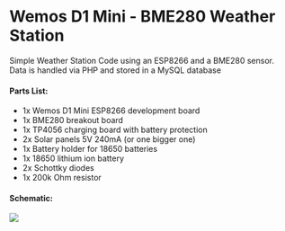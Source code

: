 # Wemos D1 Mini - BME280 Weather Station
Simple Weather Station Code using an ESP8266 and a BME280 sensor. Data is handled via PHP and stored in a MySQL database

#### Parts List:
- 1x Wemos D1 Mini ESP8266 development board
- 1x BME280 breakout board
- 1x TP4056 charging board with battery protection
- 2x Solar panels 5V 240mA (or one bigger one)
- 1x Battery holder for 18650 batteries
- 1x 18650 lithium ion battery
- 2x Schottky diodes
- 1x 200k Ohm resistor




#### Schematic:
![](https://raw.githubusercontent.com/TheAustrian/Wemos-D1-Mini-BME280-Weather-Station/master/schematic.jpg)
